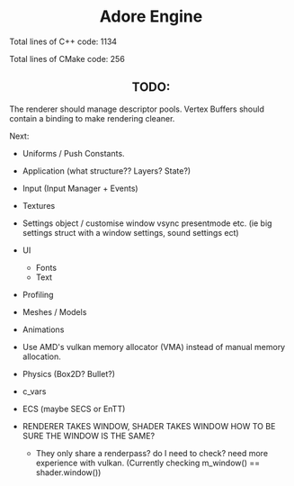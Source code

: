# <center>Adore Engine</center>

Total lines of C++ code: 1134

Total lines of CMake code: 256

## <center>TODO:</center>

The renderer should manage descriptor pools.
Vertex Buffers should contain a binding to make rendering cleaner.

Next:
 - Uniforms / Push Constants.

 - Application (what structure?? Layers? State?)
 - Input (Input Manager + Events)

 - Textures

 - Settings object / customise window vsync presentmode etc.
   (ie big settings struct with a window settings, sound settings ect)

 - UI
    - Fonts
    - Text

 - Profiling

 - Meshes / Models
 - Animations

 - Use AMD's vulkan memory allocator (VMA) instead of manual memory allocation.

 - Physics (Box2D? Bullet?)
 - c_vars
 - ECS (maybe SECS or EnTT)

 - RENDERER TAKES WINDOW, SHADER TAKES WINDOW HOW TO BE SURE THE WINDOW IS THE SAME?
   - They only share a renderpass? do I need to check? need more experience with vulkan.
     (Currently checking m_window() == shader.window())